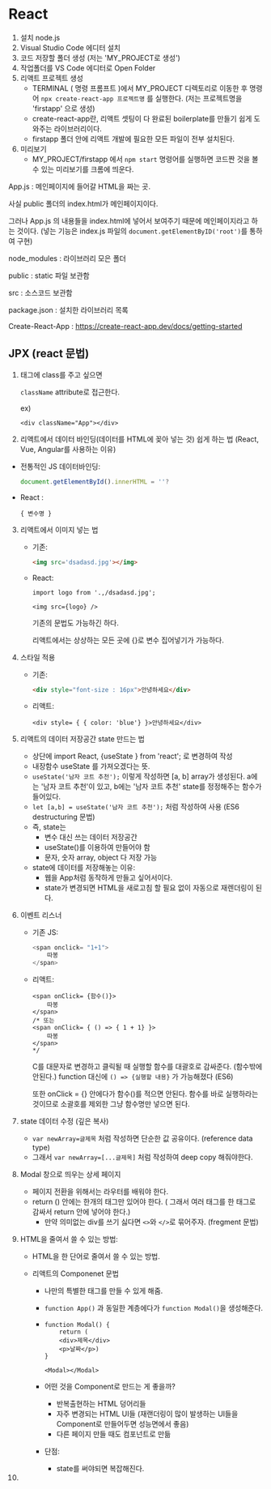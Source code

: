 # React

1. 설치 node.js
2. Visual Studio Code 에디터 설치
3. 코드 저장할 폴더 생성 (저는 'MY_PROJECT로 생성')
4. 작업폴더를 VS Code 에디터로 Open Folder
5. 리액트 프로젝트 생성
   - TERMINAL ( 명령 프롬프트 )에서 MY_PROJECT 디렉토리로 이동한 후 명령어 `npx create-react-app 프로젝트명` 를 실행한다. (저는 프로젝트명을 'firstapp' 으로 생성)
   - create-react-app란, 리액트 셋팅이 다 완료된 boilerplate를 만들기 쉽게 도와주는 라이브러리이다.
   - firstapp 폴더 안에 리액트 개발에 필요한 모든 파일이 전부 설치된다.
6. 미리보기
   - MY_PROJECT/firstapp 에서 `npm start` 명령어를 실행하면 코드짠 것을 볼 수 있는 미리보기를 크롬에 띄운다.



App.js : 메인페이지에 들어갈 HTML을 짜는 곳.

사실 public 폴더의 index.html가 메인페이지이다.

그러나 App.js 의 내용들을 index.html에 넣어서 보여주기 때문에 메인페이지라고 하는 것이다. (넣는 기능은 index.js 파일의 `document.getElementByID('root')`를 통하여 구현)



node_modules : 라이브러리 모은 폴더

public : static 파일 보관함

src : 소스코드 보관함

package.json : 설치한 라이브러리 목록





Create-React-App : https://create-react-app.dev/docs/getting-started



## JPX (react 문법)

1. 태그에 class를 주고 싶으면

   `className` attribute로 접근한다.

   ex)

   

   ```react
   <div className="App"></div>
   ```

2.  리액트에서 데이터 바인딩(데이터를 HTML에 꽂아 넣는 것) 쉽게 하는 법 (React, Vue, Angular를 사용하는 이유)

   - 전통적인 JS 데이터바인딩:

     ```javascript
     document.getElementById().innerHTML = ''?
     ```

   - React :

     ```react
     { 변수명 }
     ```

3. 리액트에서 이미지 넣는 법

   - 기존:

     ```html
     <img src='dsadasd.jpg'></img>
     ```

     

   - React:

     ```react
     import logo from '.,/dsadasd.jpg';
     
     <img src={logo} />
     ```

     기존의 문법도 가능하긴 하다.

     리액트에서는 상상하는 모든 곳에 {}로 변수 집어넣기가 가능하다.

4. 스타일 적용

   - 기존:

     ```html
     <div style="font-size : 16px">안녕하세요</div>
     ```

     

   - 리액트:

     ```react
     <div style= { { color: 'blue'} }>안녕하세요</div>
     ```

5. 리액트의 데이터 저장공간 state 만드는 법

   - 상단에 import React, {useState } from 'react'; 로 변경하여 작성
   - 내장함수 useState 를 가져오겠다는 뜻.
   - `useState('남자 코트 추천');` 이렇게 작성하면 [a, b] array가 생성된다. a에는 '남자 코트 추천'이 있고, b에는 '남자 코트 추천' state를 정정해주는 함수가 들어있다.
   - `let [a,b] = useState('남자 코트 추천');` 처럼 작성하여 사용 (ES6 destructuring 문법)
   - 즉, state는 
     - 변수 대신 쓰는 데이터 저장공간
     - useState()를 이용하여 만들어야 함
     - 문자, 숫자 array, object 다 저장 가능
   - state에 데이터를 저장해놓는 이유:
     - 웹을 App처럼 동작하게 만들고 싶어서이다.
     - state가 변경되면 HTML을 새로고침 할 필요 없이 자동으로 재렌더링이 된다.

6. 이벤트 리스너

   - 기존 JS:

     ```javascript
     <span onclick= "1+1">
         따봉
     </span>
     ```

     

   - 리액트:

     ```react
     <span onClick= {함수()}>
         따봉
     </span>
     /* 또는
     <span onClick= { () => { 1 + 1} }>
         따봉
     </span>
     */
     ```

     C를 대문자로 변경하고 클릭될 때 실행할 함수를 대괄호로 감싸준다. (함수밖에 안된다.) function 대신에 `() => {실행할 내용}` 가 가능해졌다 (ES6)

     또한 onClick = {} 안에다가 함수()를 적으면 안된다. 함수를 바로 실행하라는 것이므로 소괄호를 제외한 그냥 함수명만 넣으면 된다.

7. state 데이터 수정 (깊은 복사)

   - `var newArray=글제목` 처럼 작성하면 단순한 값 공유이다. (reference data type)
   - 그래서 `var newArray=[...글제목]` 처럼 작성하여 deep copy 해줘야한다.

8. Modal 창으로 띄우는 상세 페이지

   - 페이지 전환을 위해서는 라우터를 배워야 한다.
   - return () 안에는 한개의 태그만 있어야 한다. ( 그래서 여러 태그를 한 태그로 감싸서 return 안에 넣어야 한다.)
     - 만약 의미없는 div를 쓰기 싫다면 `<>`와 `</>`로 묶어주자. (fregment 문법)

9. HTML을 줄여서 쓸 수 있는 방법:

   - HTML을 한 단어로 줄여서 쓸 수 있는 방법.

   - 리액트의 Componenet 문법

     - 나만의 특별한 태그를 만들 수 있게 해줌.

     - `function App()` 과 동일한 계층에다가 `function Modal()`을 생성해준다.

     - ```react
       function Modal() {
           return (
           <div>제목</div>
           <p>날짜</p>)
       }
       
       <Modal></Modal>
       ```

     - 어떤 것을 Component로 만드는 게 좋을까?

       - 반복출현하는 HTML 덩어리들
       - 자주 변경되는 HTML UI들 (재랜더링이 많이 발생하는 UI들을 Component로 만들어두면 성능면에서 좋음)
       - 다른 페이지 만들 때도 컴포넌트로 만듦

     - 단점:

       - state를 써야되면 복잡해진다.

10. 

